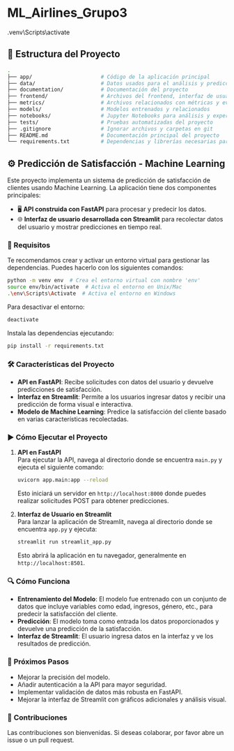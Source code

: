 # ML_Airlines_Grupo3
.venv\Scripts\activate
## 📁 **Estructura del Proyecto**

```bash
.
├── app/                      # Código de la aplicación principal
├── data/                     # Datos usados para el análisis y predicciones
├── documentation/            # Documentación del proyecto
├── frontend/                 # Archivos del frontend, interfaz de usuario
├── metrics/                  # Archivos relacionados con métricas y evaluación
├── models/                   # Modelos entrenados y relacionados
├── notebooks/                # Jupyter Notebooks para análisis y experimentación
├── tests/                    # Pruebas automatizadas del proyecto
├── .gitignore                # Ignorar archivos y carpetas en git
├── README.md                 # Documentación principal del proyecto
└── requirements.txt          # Dependencias y librerías necesarias para el proyecto
```

## ⚙️ **Predicción de Satisfacción - Machine Learning**

Este proyecto implementa un sistema de predicción de satisfacción de clientes usando Machine Learning. La aplicación tiene dos componentes principales:

- 🖥️ **API construida con FastAPI** para procesar y predecir los datos.
- 🌐 **Interfaz de usuario desarrollada con Streamlit** para recolectar datos del usuario y mostrar predicciones en tiempo real.

### 🚀 Requisitos

Te recomendamos crear y activar un entorno virtual para gestionar las dependencias. Puedes hacerlo con los siguientes comandos:

```bash
python -m venv env  # Crea el entorno virtual con nombre 'env'
source env/bin/activate  # Activa el entorno en Unix/Mac
.\env\Scripts\Activate  # Activa el entorno en Windows
```

Para desactivar el entorno:
```bash
deactivate
```

Instala las dependencias ejecutando:

```bash
pip install -r requirements.txt
```

### 🛠️ **Características del Proyecto**

- **API en FastAPI**: Recibe solicitudes con datos del usuario y devuelve predicciones de satisfacción.
- **Interfaz en Streamlit**: Permite a los usuarios ingresar datos y recibir una predicción de forma visual e interactiva.
- **Modelo de Machine Learning**: Predice la satisfacción del cliente basado en varias características recolectadas.

### ▶️ **Cómo Ejecutar el Proyecto**

1. **API en FastAPI**  
   Para ejecutar la API, navega al directorio donde se encuentra `main.py` y ejecuta el siguiente comando:

   ```bash
   uvicorn app.main:app --reload
   ```

   Esto iniciará un servidor en `http://localhost:8000` donde puedes realizar solicitudes POST para obtener predicciones.

2. **Interfaz de Usuario en Streamlit**  
   Para lanzar la aplicación de Streamlit, navega al directorio donde se encuentra `app.py` y ejecuta:

   ```bash
   streamlit run streamlit_app.py
   ```

   Esto abrirá la aplicación en tu navegador, generalmente en `http://localhost:8501`.

### 🔍 **Cómo Funciona**

- **Entrenamiento del Modelo**: El modelo fue entrenado con un conjunto de datos que incluye variables como edad, ingresos, género, etc., para predecir la satisfacción del cliente.
- **Predicción**: El modelo toma como entrada los datos proporcionados y devuelve una predicción de la satisfacción.
- **Interfaz de Streamlit**: El usuario ingresa datos en la interfaz y ve los resultados de predicción.

### 🔧 **Próximos Pasos**

- Mejorar la precisión del modelo.
- Añadir autenticación a la API para mayor seguridad.
- Implementar validación de datos más robusta en FastAPI.
- Mejorar la interfaz de Streamlit con gráficos adicionales y análisis visual.

### 🤝 **Contribuciones**

Las contribuciones son bienvenidas. Si deseas colaborar, por favor abre un issue o un pull request.
